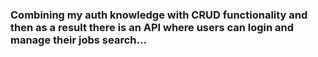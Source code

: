 ### Combining my auth knowledge with CRUD functionality and then as a result there is an API where users can login and manage their jobs search...
